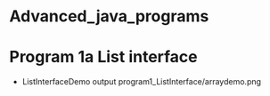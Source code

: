# Advanced_java_programs
# Program 1a List interface
- ListInterfaceDemo output program1_ListInterface/arraydemo.png

